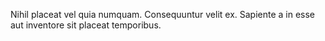 Nihil placeat vel quia numquam. Consequuntur velit ex. Sapiente a in esse aut inventore sit placeat temporibus.